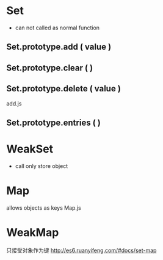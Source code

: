 # Set
- can not called as normal function

## Set.prototype.add ( value )
## Set.prototype.clear ( )
## Set.prototype.delete ( value )
add.js

## Set.prototype.entries ( )

# WeakSet
- call only store object

# Map
allows objects as keys 
Map.js

# WeakMap
只接受对象作为键
http://es6.ruanyifeng.com/#docs/set-map